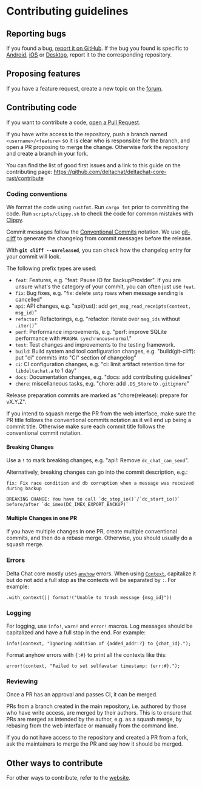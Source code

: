 # Contributing guidelines

## Reporting bugs

If you found a bug, [report it on GitHub](https://github.com/deltachat/deltachat-core-rust/issues).
If the bug you found is specific to
[Android](https://github.com/deltachat/deltachat-android/issues),
[iOS](https://github.com/deltachat/deltachat-ios/issues) or
[Desktop](https://github.com/deltachat/deltachat-desktop/issues),
report it to the corresponding repository.

## Proposing features

If you have a feature request, create a new topic on the [forum](https://support.delta.chat/).

## Contributing code

If you want to contribute a code, [open a Pull Request](https://github.com/deltachat/deltachat-core-rust/pulls).

If you have write access to the repository,
push a branch named `<username>/<feature>`
so it is clear who is responsible for the branch,
and open a PR proposing to merge the change.
Otherwise fork the repository and create a branch in your fork.

You can find the list of good first issues
and a link to this guide
on the contributing page: <https://github.com/deltachat/deltachat-core-rust/contribute>

### Coding conventions

We format the code using `rustfmt`. Run `cargo fmt` prior to committing the code.
Run `scripts/clippy.sh` to check the code for common mistakes with [Clippy].

Commit messages follow the [Conventional Commits] notation.
We use [git-cliff] to generate the changelog from commit messages before the release.

With **`git cliff --unreleased`**, you can check how the changelog entry for your commit will look.

The following prefix types are used:
- `feat`: Features, e.g. "feat: Pause IO for BackupProvider". If you are unsure what's the category of your commit, you can often just use `feat`.
- `fix`: Bug fixes, e.g. "fix: delete `smtp` rows when message sending is cancelled"
- `api`: API changes, e.g. "api(rust): add `get_msg_read_receipts(context, msg_id)`"
- `refactor`: Refactorings, e.g. "refactor: iterate over `msg_ids` without `.iter()`"
- `perf`: Performance improvements, e.g. "perf: improve SQLite performance with `PRAGMA synchronous=normal`"
- `test`: Test changes and improvements to the testing framework.
- `build`: Build system and tool configuration changes, e.g. "build(git-cliff): put "ci" commits into "CI" section of changelog"
- `ci`: CI configuration changes, e.g. "ci: limit artifact retention time for `libdeltachat.a` to 1 day"
- `docs`: Documentation changes, e.g. "docs: add contributing guidelines"
- `chore`: miscellaneous tasks, e.g. "chore: add `.DS_Store` to `.gitignore`"

Release preparation commits are marked as "chore(release): prepare for vX.Y.Z".

If you intend to squash merge the PR from the web interface,
make sure the PR title follows the conventional commits notation
as it will end up being a commit title.
Otherwise make sure each commit title follows the conventional commit notation.

#### Breaking Changes

Use a `!` to mark breaking changes, e.g. "api!: Remove `dc_chat_can_send`".

Alternatively, breaking changes can go into the commit description, e.g.:

```
fix: Fix race condition and db corruption when a message was received during backup

BREAKING CHANGE: You have to call `dc_stop_io()`/`dc_start_io()` before/after `dc_imex(DC_IMEX_EXPORT_BACKUP)`
```

#### Multiple Changes in one PR

If you have multiple changes in one PR, create multiple conventional commits, and then do a rebase merge. Otherwise, you should usually do a squash merge.

[Clippy]: https://doc.rust-lang.org/clippy/
[Conventional Commits]: https://www.conventionalcommits.org/
[git-cliff]: https://git-cliff.org/

### Errors

Delta Chat core mostly uses [`anyhow`](https://docs.rs/anyhow/) errors.
When using [`Context`](https://docs.rs/anyhow/latest/anyhow/trait.Context.html),
capitalize it but do not add a full stop as the contexts will be separated by `:`.
For example:
```
.with_context(|| format!("Unable to trash message {msg_id}"))
```

### Logging

For logging, use `info!`, `warn!` and `error!` macros.
Log messages should be capitalized and have a full stop in the end. For example:
```
info!(context, "Ignoring addition of {added_addr:?} to {chat_id}.");
```

Format anyhow errors with `{:#}` to print all the contexts like this:
```
error!(context, "Failed to set selfavatar timestamp: {err:#}.");
```

### Reviewing

Once a PR has an approval and passes CI, it can be merged.

PRs from a branch created in the main repository, i.e. authored by those who have write access, are merged by their authors.
This is to ensure that PRs are merged as intended by the author,
e.g. as a squash merge, by rebasing from the web interface or manually from the command line.

If you do not have access to the repository and created a PR from a fork,
ask the maintainers to merge the PR and say how it should be merged.

## Other ways to contribute

For other ways to contribute, refer to the [website](https://delta.chat/en/contribute).
